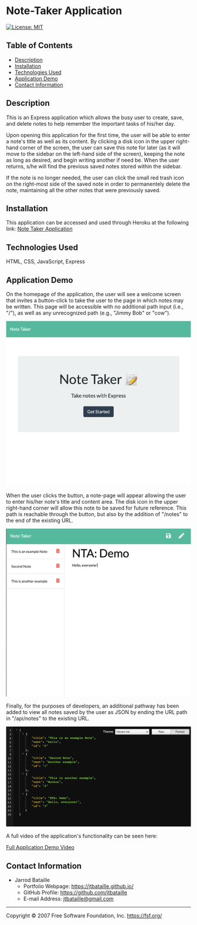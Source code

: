 # Note-Taker Application
[![License: MIT](https://img.shields.io/badge/License-MIT-yellow.svg)](https://opensource.org/licenses/MIT)

## Table of Contents
* [Description](#description)
* [Installation](#installation)
* [Technologies Used](#technologies-used)
* [Application Demo](#application-demo)
* [Contact Information](#contact-information)

## Description
This is an Express application which allows the busy user to create, save, and delete notes to help remember the important tasks of his/her day.

Upon opening this application for the first time, the user will be able to enter a note's title as well as its content. By clicking a disk icon in the upper right-hand corner of the screen, the user can save this note for later (as it will move to the sidebar on the left-hand side of the screen), keeping the note as long as desired, and begin writing another if need be. When the user returns, s/he will find the previous saved notes stored within the sidebar.

If the note is no longer needed, the user can click the small red trash icon on the right-most side of the saved note in order to permanentely delete the note, maintaining all the other notes that were previously saved.

## Installation
This application can be accessed and used through Heroku at the following link: [Note Taker Application](https://vast-caverns-96839.herokuapp.com/)

## Technologies Used
HTML, CSS, JavaScript, Express

## Application Demo
On the homepage of the application, the user will see a welcome screen that invites a button-click to take the user to the page in which notes may be written. This page will be accessible with no additional path input (i.e., "/"), as well as any unrecognized path (e.g., "Jimmy Bob" or "cow").

![NTA-Home](assets/NTA-Home.png)

When the user clicks the button, a note-page will appear allowing the user to enter his/her note's title and content area. The disk icon in the upper right-hand corner will allow this note to be saved for future reference. This path is reachable through the button, but also by the addition of "/notes" to the end of the existing URL.

![NTA-Notes](assets/NTA-Notes.png)

Finally, for the purposes of developers, an additional pathway has been added to view all notes saved by the user as JSON by ending the URL path in "/api/notes" to the existing URL.

![NTA-API](assets/NTA-API.png)

A full video of the application's functionality can be seen here:

[Full Application Demo Video](https://drive.google.com/file/d/1SZs4on13EbEtxJYim9ZXv8bTVUDRlueS/view?usp=sharing)

## Contact Information
* Jarrod Bataille
  * Portfolio Webpage: https://jtbataille.github.io/
  * GitHub Profile: https://github.com/jtbataille
  * E-mail Address: jtbataille@gmail.com

- - -
Copyright © 2007 Free Software Foundation, Inc. <https://fsf.org/>
